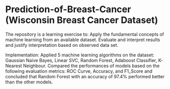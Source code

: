 # Prediction-of-Breast-Cancer (Wisconsin Breast Cancer Dataset)

The repository is a learning exercise to:
Apply the fundamental concepts of machine learning from an available dataset.
Evaluate and interpret results and justify interpretation based on observed data set.

Implementation:
Applied 5 machine learning algorithms on the dataset: Gaussian Naive Bayes, Linear SVC, Random Forest, Adaboost Classifier, K-Nearest Neighbour.
Compared the performances of models based on the following evaluation metrics: ROC Curve, Accuracy, and F1_Score and concluded that Random Forest with an accuracy of 97.4% performed better than the other models.
